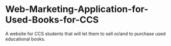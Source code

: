 # Web-Marketing-Application-for-Used-Books-for-CCS
A website for CCS students that will let them to sell or/and to purchase used educational books.
